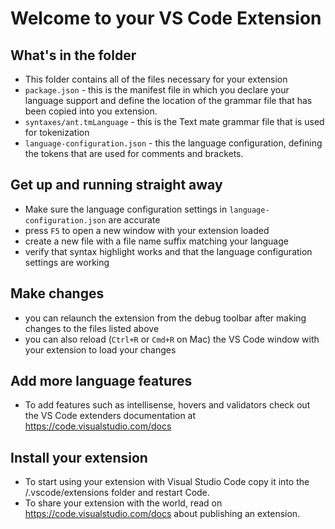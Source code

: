 # Welcome to your VS Code Extension

## What's in the folder
* This folder contains all of the files necessary for your extension
* `package.json` - this is the manifest file in which you declare your language support and define
the location of the grammar file that has been copied into you extension.
* `syntaxes/ant.tmLanguage` - this is the Text mate grammar file that is used for tokenization
* `language-configuration.json` - this the language configuration, defining the tokens that are used for
comments and brackets.

## Get up and running straight away
* Make sure the language configuration settings in `language-configuration.json` are accurate
* press `F5` to open a new window with your extension loaded
* create a new file with a file name suffix matching your language
* verify that syntax highlight works and that the language configuration settings are working

## Make changes
* you can relaunch the extension from the debug toolbar after making changes to the files listed above
* you can also reload (`Ctrl+R` or `Cmd+R` on Mac) the VS Code window with your extension to load your changes

## Add more language features
* To add features such as intellisense, hovers and validators check out the VS Code extenders documentation at
https://code.visualstudio.com/docs

## Install your extension
* To start using your extension with Visual Studio Code copy it into the <user home>/.vscode/extensions folder and restart Code.
* To share your extension with the world, read on https://code.visualstudio.com/docs about publishing an extension.